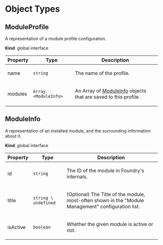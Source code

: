 # Object Types

<a name="ModuleProfile"></a>

## ModuleProfile

<p>A representation of a module profile configuration.</p>

**Kind**: global interface

| Property    | Type                            | Description                                                                          |
|-------------|---------------------------------|--------------------------------------------------------------------------------------|
| name | <code>string</code>             | <p>The name of the profile.</p>                                                      |
| modules | <code>Array.&lt;ModuleInfo&gt;</code> | <p>An Array of [ModuleInfo](#ModuleInfo) objects that are saved to this profile.</p> |

<a name="ModuleInfo"></a>

## ModuleInfo

<p>A representation of an installed module, and the surrounding information about it.</p>

**Kind**: global interface

| Property | Type                            | Description                                                                                                |
|----------|---------------------------------|------------------------------------------------------------------------------------------------------------|
| id       | <code>string</code>             | <p>The ID of the module in Foundry's internals.</p>                                                        |
| title    | <code>string \ undefined</code> | <p>(Optional) The Title of the module, most-often shown in the "Module Management" configuration list.</p> |
| isActive       | <code>boolean</code>            | <p>Whether the given module is active or not.</p>                                                          |
